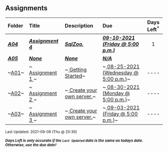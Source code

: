 ## Assignments

| Folder | Title | Description | Due | Days Left<sup>*</sup> |
|:------|:------|:------|:------|:-----:|
| ***<a href="https://github.com/rugbyprof/5303-Adv-Database/tree/master/Assignments/A04">A04</a>*** | ***<a href="https://github.com/rugbyprof/5303-Adv-Database/tree/master/Assignments/A04"> Assignment 4 </a>*** | ***<a href="https://github.com/rugbyprof/5303-Adv-Database/tree/master/Assignments/A04"> SqlZoo.</a>*** | ***<a href="https://github.com/rugbyprof/5303-Adv-Database/tree/master/Assignments/A04"> 09-10-2021 (Friday @ 5:00 p.m.)</a>*** | 1 |
| ***<a href="https://github.com/rugbyprof/5303-Adv-Database/tree/master/Assignments/A05">A05</a>*** | ***<a href="https://github.com/rugbyprof/5303-Adv-Database/tree/master/Assignments/A05">None</a>*** | ***<a href="https://github.com/rugbyprof/5303-Adv-Database/tree/master/Assignments/A05">None</a>*** | ***<a href="https://github.com/rugbyprof/5303-Adv-Database/tree/master/Assignments/A05">N/A</a>*** |  |
| ~<a href="https://github.com/rugbyprof/5303-Adv-Database/tree/master/Assignments/A01">A01</a>~ | ~<a href="https://github.com/rugbyprof/5303-Adv-Database/tree/master/Assignments/A01"> Assignment 1 </a>~ | ~<a href="https://github.com/rugbyprof/5303-Adv-Database/tree/master/Assignments/A01"> Getting Started</a>~ | ~<a href="https://github.com/rugbyprof/5303-Adv-Database/tree/master/Assignments/A01"> 08-25-2021 (Wednesday @ 5:00 p.m.)</a>~ | ---- |
| ~<a href="https://github.com/rugbyprof/5303-Adv-Database/tree/master/Assignments/A02">A02</a>~ | ~<a href="https://github.com/rugbyprof/5303-Adv-Database/tree/master/Assignments/A02"> Assignment 2 </a>~ | ~<a href="https://github.com/rugbyprof/5303-Adv-Database/tree/master/Assignments/A02"> Create your own server.</a>~ | ~<a href="https://github.com/rugbyprof/5303-Adv-Database/tree/master/Assignments/A02"> 08-30-2021 (Monday @ 5:00 p.m.)</a>~ | ---- |
| ~<a href="https://github.com/rugbyprof/5303-Adv-Database/tree/master/Assignments/A03">A03</a>~ | ~<a href="https://github.com/rugbyprof/5303-Adv-Database/tree/master/Assignments/A03"> Assignment 3 </a>~ | ~<a href="https://github.com/rugbyprof/5303-Adv-Database/tree/master/Assignments/A03"> Create your own server.</a>~ | ~<a href="https://github.com/rugbyprof/5303-Adv-Database/tree/master/Assignments/A03"> 09-03-2021 (Friday @ 5:00 p.m.)</a>~ | ---- |

<sup>Last Updated: 2021-09-09 (Thu @ 20:39)</sup> 

<sup>***Days Left is only accurate if the `Last Updated` date is the same as todays date. Otherwise, use the due date!***</sup> 